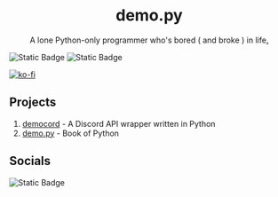 <h1 align="center">demo.py</h1>
<p align="center">A lone Python-only programmer who's bored ( and broke ) in life<a href='https://www.youtube.com/watch?v=dQw4w9WgXcQ' text-decoration=none>.</a></p>

![Static Badge](https://img.shields.io/badge/Python-%3E%3D3.12-yellow?style=for-the-badge)
![Static Badge](https://img.shields.io/badge/Since-November_2020-blue?style=for-the-badge)

[![ko-fi](https://ko-fi.com/img/githubbutton_sm.svg)](https://ko-fi.com/Z8Z413A7I5)

## Projects
1. [democord](https://github.com/almostDemoPy/democord) - A Discord API wrapper written in Python
2. [demo.py](https://github.com/almostDemoPy/demo.py) - Book of Python

## Socials
![Static Badge](https://img.shields.io/badge/Discord-demoutrei-%235865F2?style=for-the-badge)
